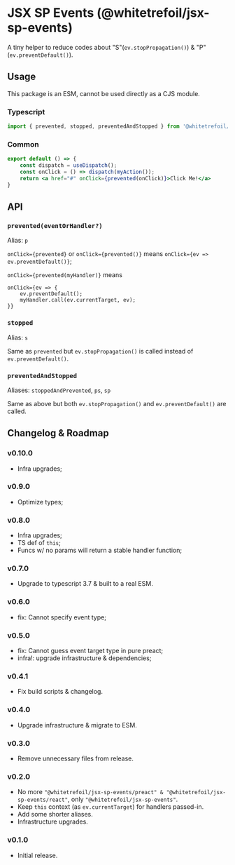 JSX SP Events (@whitetrefoil/jsx-sp-events)
==================================================

A tiny helper to reduce codes about "S"(`ev.stopPropagation()`) & "P"(`ev.preventDefault()`).

Usage
---------

This package is an ESM, cannot be used directly as a CJS module.

### Typescript

```jsx
import { prevented, stopped, preventedAndStopped } from '@whitetrefoil/jsx-sp-events';
```

### Common

```jsx
export default () => {
    const dispatch = useDispatch();
    const onClick = () => dispatch(myAction());
    return <a href="#" onClick={prevented(onClick)}>Click Me!</a>
}
```

API
---

### `prevented(eventOrHandler?)`

Alias: `p`

`onClick={prevented}` or `onClick={prevented()}` means
`onClick={ev => ev.preventDefault()}`;

`onClick={prevented(myHandler)}` means
```
onClick={ev => {
    ev.preventDefault();
    myHandler.call(ev.currentTarget, ev);
}}
```

### `stopped`

Alias: `s`

Same as `prevented` but `ev.stopPropagation()` is called instead of `ev.preventDefault()`.

### `preventedAndStopped`

Aliases: `stoppedAndPrevented`, `ps`, `sp`

Same as above but both `ev.stopPropagation()` and `ev.preventDefault()` are called.

Changelog & Roadmap
-------------------

### v0.10.0

* Infra upgrades;

### v0.9.0

* Optimize types;

### v0.8.0

* Infra upgrades;
* TS def of `this`;
* Funcs w/ no params will return a stable handler function;

### v0.7.0

* Upgrade to typescript 3.7 & built to a real ESM.

### v0.6.0

* fix: Cannot specify event type;

### v0.5.0

* fix: Cannot guess event target type in pure preact;
* infra!: upgrade infrastructure & dependencies;

### v0.4.1

* Fix build scripts & changelog.

### v0.4.0

* Upgrade infrastructure & migrate to ESM.

### v0.3.0

* Remove unnecessary files from release.

### v0.2.0

* No more `"@whitetrefoil/jsx-sp-events/preact" & "@whitetrefoil/jsx-sp-events/react"`,
  only `"@whitetrefoil/jsx-sp-events"`.
* Keep `this` context (as `ev.currentTarget`) for handlers passed-in.
* Add some shorter aliases.
* Infrastructure upgrades.

### v0.1.0

* Initial release.
